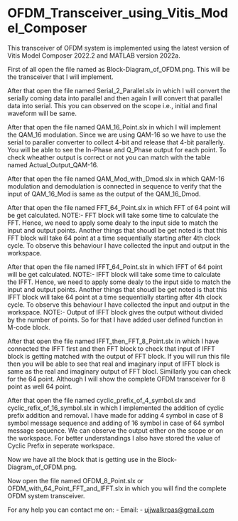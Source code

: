 # OFDM_Transceiver_using_Vitis_Model_Composer
This transceiver of OFDM system is implemented using the latest version of Vitis Model Composer 2022.2 and MATLAB version 2022a.

First of all open the file named as Block-Diagram_of_OFDM.png. This will be the transceiver that I will implement.

After that open the file named Serial_2_Parallel.slx in which I will convert the serially coming data into parallel and then again I will convert that parallel data into serial. This you can observed on the scope i.e., initial and final waveform will be same.

After that open the file named QAM_16_Point.slx in which I will implement the QAM_16 modulation. Since we are using QAM-16 so we have to use the serial to paraller converter to collect 4-bit and release that 4-bit parallerly. You will be able to see the In-Phase and Q_Phase output for each point. To check wheather output is correct or not you can match with the table named Actual_Output_QAM-16.

After that open the file named QAM_Mod_with_Dmod.slx in which QAM-16 modulation and demodulation is connected in sequence to verify that the input of QAM_16_Mod is same as the output of the QAM_16_Dmod. 

After that open the file named FFT_64_Point.slx in which FFT of 64 point will be get calculated. NOTE:- FFT block will take some time to calculate the FFT. Hence, we need to apply some dealy to the input side to match the input and output points. Another things that shoudl be get noted is that this FFT block will take 64 point at a time sequentially starting after 4th clock cycle. To observe this behaviour I have collected the input and output in the workspace.

After that open the file named IFFT_64_Point.slx in which IFFT of 64 point will be get calculated. NOTE:- IFFT block will take some time to calculate the IFFT. Hence, we need to apply some dealy to the input side to match the input and output points. Another things that shoudl be get noted is that this IFFT block will take 64 point at a time sequentially starting after 4th clock cycle. To observe this behaviour I have collected the input and output in the workspace. NOTE:- Output of IFFT block gives the output without divided by the number of points. So for that I have added user defined function in M-code block.

After that open the file named IFFT_then_FFT_8_Point.slx in which I have connected the IFFT first and then FFT block to check that input of IFFT block is getting matched with the output of FFT block. If you will run this file then you will be able to see that real and imaginary input of IFFT block is same as the real and imaginary output of FFT blocl. Simillarly you can check for the 64 point. Although I will show the complete OFDM transceiver for 8 point as well 64 point.

After that open the file named cyclic_prefix_of_4_symbol.slx and cyclic_refix_of_16_symbol.slx in which I implemented the addition of cyclic prefix addition and removal. I have made for adding 4 symbol in case of 8 symbol message sequence and adding of 16 symbol in case of 64 symbol message sequence. We can observe the output either on the scope or on the workspace. For better understandings I also have stored the value of Cyclic Prefix in seperate workspace.

Now we have all the block that is getting use in the Block-Diagram_of_OFDM.png.

Now open the file named OFDM_8_Point.slx or OFDM_with_64_Point_FFT_and_IFFT.slx in which you will find the complete OFDM system transceiver.

For any help you can contact me on: -
Email: - ujjwalkrpas@gmail.com
